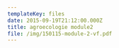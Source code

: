 ```yaml
---
templateKey: files
date: 2015-09-19T21:12:00.000Z
title: agroecologie module2
file: /img/150115-module-2-vf.pdf
---
```

